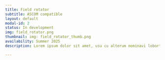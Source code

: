 ```yaml
---
title: Field rotator
subtitle: ASCOM compatible
layout: default
modal-id: 2
status: In development
img: field_rotator.png
thumbnail: img: field_rotator_thumb.png
availability: Summer 2025
description: Lorem ipsum dolor sit amet, usu cu alterum nominavi lobortis. At duo novum diceret. Tantas apeirian vix et, usu sanctus postulant inciderint ut, populo diceret necessitatibus in vim. Cu eum dicam feugiat noluisse.

---
```

